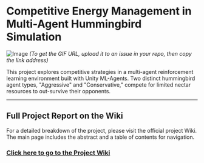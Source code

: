 # Competitive Energy Management in Multi-Agent Hummingbird Simulation

![Image](https://github.com/user-attachments/assets/76c3638e-bc0f-4d42-b85b-a933b499c868)
*(To get the GIF URL, upload it to an issue in your repo, then copy the link address)*

This project explores competitive strategies in a multi-agent reinforcement learning environment built with Unity ML-Agents. Two distinct hummingbird agent types, "Aggressive" and "Conservative," compete for limited nectar resources to out-survive their opponents.

---

## Full Project Report on the Wiki

For a detailed breakdown of the project, please visit the official project Wiki. The main page includes the abstract and a table of contents for navigation.

### **[Click here to go to the Project Wiki](https://github.com/HangyBoi/Advanced-Tools-ML-Agents/wiki)**
